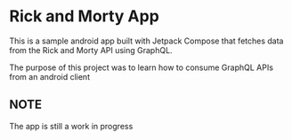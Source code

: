 
# Rick and Morty App

This is a sample android app built with Jetpack Compose that fetches 
data from the Rick and Morty API using GraphQL.

The purpose of this project was to learn how to consume GraphQL APIs 
from an android client 

## NOTE 
The app is still a work in progress 

